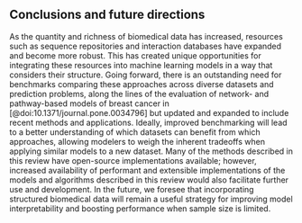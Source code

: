 ## Conclusions and future directions

As the quantity and richness of biomedical data has increased, resources such as sequence repositories and interaction databases have expanded and become more robust.
This has created unique opportunities for integrating these resources into machine learning models in a way that considers their structure.
Going forward, there is an outstanding need for benchmarks comparing these approaches across diverse datasets and prediction problems, along the lines of the evaluation of network- and pathway-based models of breast cancer in [@doi:10.1371/journal.pone.0034796] but updated and expanded to include recent methods and applications.
Ideally, improved benchmarking will lead to a better understanding of which datasets can benefit from which approaches, allowing modelers to weigh the inherent tradeoffs when applying similar models to a new dataset.
Many of the methods described in this review have open-source implementations available; however, increased availability of performant and extensible implementations of the models and algorithms described in this review would also facilitate further use and development.
In the future, we foresee that incorporating structured biomedical data will remain a useful strategy for improving model interpretability and boosting performance when sample size is limited.

